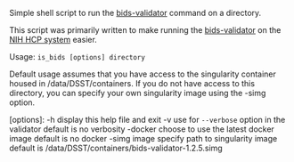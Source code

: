 
Simple shell script to run the [bids-validator](https://github.com/bids-standard/bids-validator) command on a directory.

This script was primarily written to make running the [bids-validator](https://github.com/bids-standard/bids-validator) on the [NIH HCP system](https://hpc.nih.gov) easier.

Usage: `is_bids [options] directory`

Default usage assumes that you have access to the singularity container housed
in /data/DSST/containers. If you do not have access to this directory, you can
specify your own singularity image using the -simg option.

[options]:
  -h             display this help file and exit
  -v             use for `--verbose` option in the validator
                     default is no verbosity
  -docker        choose to use the latest docker image
                    default is no docker
  -simg image    specify path to singularity image
                    default is /data/DSST/containers/bids-validator-1.2.5.simg
